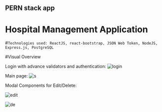 ## PERN stack app

# Hospital Management Application

#`Technologies used: ReactJS, react-bootstrap, JSON Web Token, NodeJS, Express.js, PostgreSQL`


#Visual Overview

Login with advance validators and authentication:
![login](https://user-images.githubusercontent.com/53910160/188385918-fd6eefc1-9935-41bd-b716-a00d852d40d1.png)

Main page:
![s](https://user-images.githubusercontent.com/53910160/188387335-30d48e13-9446-40df-8286-d3526012735f.png)

Modal Components for Edit/Delete:

![edit](https://user-images.githubusercontent.com/53910160/188388094-31ae5429-9c7f-47d2-a218-9bce8aef03e0.png)

![de](https://user-images.githubusercontent.com/53910160/188388117-a31911ef-ac4c-4608-b66a-0e252e12de5c.png)
